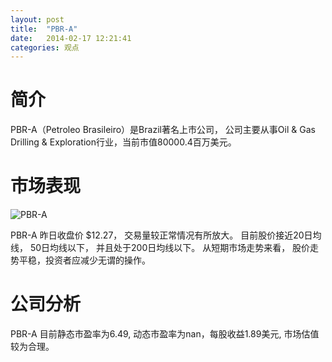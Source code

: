 ```yaml
---
layout: post
title:  "PBR-A"
date:   2014-02-17 12:21:41
categories: 观点
---
```


# 简介
PBR-A（Petroleo Brasileiro）是Brazil著名上市公司，
公司主要从事Oil & Gas Drilling & Exploration行业，当前市值80000.4百万美元。

# 市场表现

![PBR-A](http://finviz.com/chart.ashx?t=PBR-A&ty=c&ta=1&p=d&s=l)

PBR-A 昨日收盘价 $12.27，
交易量较正常情况有所放大。
目前股价接近20日均线，
50日均线以下，
并且处于200日均线以下。
从短期市场走势来看，
股价走势平稳，投资者应减少无谓的操作。

# 公司分析
PBR-A 目前静态市盈率为6.49, 动态市盈率为nan，每股收益1.89美元,
市场估值较为合理。
